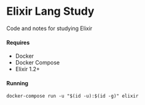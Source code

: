 Elixir Lang Study
=================

Code and notes for studying Elixir


#### Requires

- Docker
- Docker Compose
- Elixir 1.2+

#### Running

```
docker-compose run -u "$(id -u):$(id -g)" elixir
```
